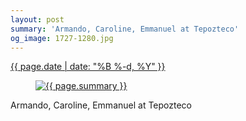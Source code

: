 ```yaml
---
layout: post
summary: 'Armando, Caroline, Emmanuel at Tepozteco'
og_image: 1727-1280.jpg
---
```


<div class="post">
 <time>
  <a href="/1727">
   {{ page.date | date: "%B %-d, %Y" }}
  </a>
 </time>
 <a href="/1727">
  <figure data-taken="2/7/2023">
   <img alt="{{ page.summary }}" sizes="(min-width: 700px) 50vw, calc(100vw - 2rem)" src="{{ site.assets_url }}/1727-640.jpg" srcset="{{ site.assets_url }}/1727-320.jpg 320w, {{ site.assets_url }}/1727-640.jpg 640w, {{ site.assets_url }}/1727-960.jpg 960w, {{ site.assets_url }}/1727-1280.jpg 1280w"/>
  </figure>
 </a>
 <span>
  Armando, Caroline, Emmanuel at Tepozteco
 </span>
</div>

